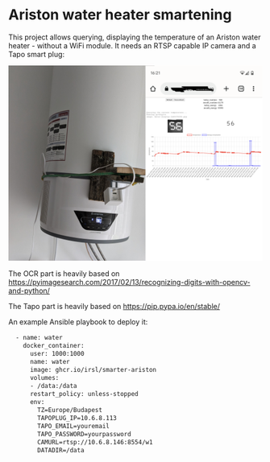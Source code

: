 # Ariston water heater smartening

This project allows querying, displaying the temperature of an Ariston water heater - without a WiFi module.
It needs an RTSP capable IP camera and a Tapo smart plug:

![Photo of the setup](https://github.com/irsl/smarter-ariston/blob/main/smarter-ariston.png?raw=true)

The OCR part is heavily based on
https://pyimagesearch.com/2017/02/13/recognizing-digits-with-opencv-and-python/

The Tapo part is heavily based on
https://pip.pypa.io/en/stable/

An example Ansible playbook to deploy it:

```
  - name: water
    docker_container:
      user: 1000:1000
      name: water
      image: ghcr.io/irsl/smarter-ariston
      volumes:
      - /data:/data
      restart_policy: unless-stopped
      env:
        TZ=Europe/Budapest
        TAPOPLUG_IP=10.6.8.113
        TAPO_EMAIL=youremail
        TAPO_PASSWORD=yourpassword
        CAMURL=rtsp://10.6.8.146:8554/w1
        DATADIR=/data
```
